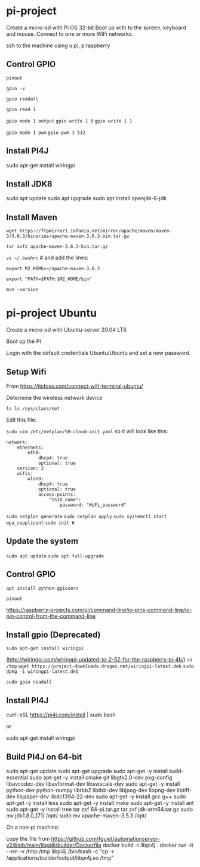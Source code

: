 # pi-project

Create a micro-sd with Pi OS 32-bit
Boot up with to the screen, keyboard and mouse.
Connect to one or more WiFi networks.

ssh to the machine using u:pi, p:raspberry

## Control GPIO

`pinout`

`gpio -v`

`gpio readall`

`gpio read 1`

`gpio mode 1 output`
`gpio write 1 0`
`gpio write 1 1`

`gpio mode 1 pwm`
`gpio pwm 1 512`

## Install PI4J

sudo apt-get install wiringpi

## Install JDK8

sudo apt update
sudo apt upgrade
sudo apt install openjdk-8-jdk

## Install Maven

`wget https://ftpmirror1.infania.net/mirror/apache/maven/maven-3/3.6.3/binaries/apache-maven-3.6.3-bin.tar.gz`

`tar xvfz apache-maven-3.6.3-bin.tar.gz`

`vi ~/.bashrc`        # and add the lines:

`export M2_HOME=~/apache-maven-3.6.3`

`export "PATH=$PATH:$M2_HOME/bin"`

`mvn -version`





# pi-project Ubuntu

Create a micro-sd with Ubuntu-server 20.04 LTS

Boot up the PI

Login with the default credentials Ubuntu/Ubuntu and set a new password.

## Setup Wifi

From https://itsfoss.com/connect-wifi-terminal-ubuntu/

Determine the wireless network device

`ls ls /sys/class/net` 

Edit this file:

`sudo vim /etc/netplan/50-cloud-init.yaml` so it will look like this:

```
network:
    ethernets:
        eth0:
            dhcp4: true
            optional: true
    version: 2
    wifis:
        wlan0:
            dhcp4: true
            optional: true
            access-points:
                "SSID_name":
                    password: "WiFi_password"
```

`sudo netplan generate`
`sudo netplan apply`
`sudo systemctl start wpa_supplicant`
`sudo init 6`

## Update the system

`sudo apt update`
`sudo apt full-upgrade`


## Control GPIO

`apt install python-gpiozero`

`pinout`


https://raspberry-projects.com/pi/command-line/io-pins-command-line/io-pin-control-from-the-command-line


## Install gpio (Deprecated)

`sudo apt-get install wiringpi`

(http://wiringpi.com/wiringpi-updated-to-2-52-for-the-raspberry-pi-4b/)
`cd /tmp`
`wget https://project-downloads.drogon.net/wiringpi-latest.deb`
`sudo dpkg -i wiringpi-latest.deb`

`sudo gpio readall`


## Install PI4J

curl -sSL https://pi4j.com/install | sudo bash

or

sudo apt-get install wiringpi


## Build PI4J on 64-bit

sudo apt-get update
sudo apt-get upgrade
sudo apt-get -y install build-essential
sudo apt-get -y install cmake git libgtk2.0-dev pkg-config libavcodec-dev libavformat-dev libswscale-dev
sudo apt-get -y install python-dev python-numpy libtbb2 libtbb-dev libjpeg-dev libpng-dev libtiff-dev libjasper-dev libdc1394-22-dev
sudo apt-get -y install gcc g++
sudo apt-get -y install less
sudo apt-get -y install make
sudo apt-get -y install ant
sudo apt-get -y install tree
tar zxf 64-pi.tar.gz
tar zxf jdk-arm64.tar.gz
sudo mv jdk1.8.0_171/ /opt/
sudo mv apache-maven-3.5.3 /opt/

On a non-pi machine:

copy the file from https://github.com/fguiet/automationserver-v2/blob/main/libpi4j/builder/Dockerfile
docker build -t libpi4j .
docker run -it --rm -v /tmp:/tmp libpi4j /bin/bash -c "cp -r /applications/builder/output/libpi4j.so /tmp"



